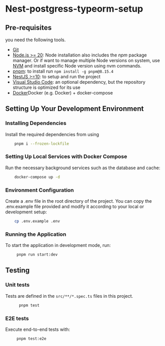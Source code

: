 # Nest-postgress-typeorm-setup

## Pre-requisites

you need the following tools.

-   [Git](https://git-scm.com/)
-   [Node.js >= 20](https://nodejs.org/en/): Node installation also includes the _npm_ package manager. Or if want to manage multiple Node versions on system, use [NVM](https://github.com/coreybutler/nvm-windows/releases) and install specific Node version using nvm commands.
-   [pnpm](https://pnpm.io/): to install run `npm install -g pnpm@8.15.4`
-   [NestJS >=10](https://docs.nestjs.com/): to setup and run the project
-   [Visual Studio Code](https://code.visualstudio.com/): an optional dependency, but the repository structure is optimized for its use
-   [Docker](https://docs.docker.com/engine/install/)Docker (e.g. Docker) + docker-compose

## Setting Up Your Development Environment

### Installing Dependencies

Install the required dependencies from using

```bash
    pnpm i --frozen-lockfile
```

### Setting Up Local Services with Docker Compose

Run the necessary background services such as the database and cache:

```bash
    docker-compose up -d
```

### Environment Configuration

Create a .env file in the root directory of the project. You can copy the .env.example file provided and modify it according to your local or development setup:

```bash
    cp .env.example .env
```

### Running the Application

To start the application in development mode, run:

```bash
     pnpm run start:dev
```

## Testing

### Unit tests

Tests are defined in the `src/**/*.spec.ts` files in this project.

```bash
      pnpm test
```

### E2E tests

Execute end-to-end tests with:

```bash
     pnpm test:e2e
```
